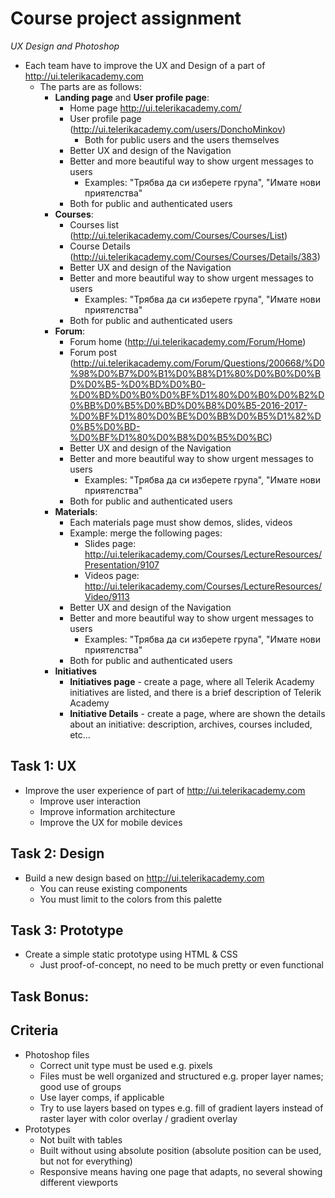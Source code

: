 # Course project assignment
_UX Design and Photoshop_

- Each team have to improve the UX and Design of a part of http://ui.telerikacademy.com
  - The parts are as follows:
    - **Landing page** and **User profile page**:
      - Home page http://ui.telerikacademy.com/
      - User profile page (http://ui.telerikacademy.com/users/DonchoMinkov)
        - Both for public users and the users themselves
      - Better UX and design of the Navigation
      - Better and more beautiful way to show urgent messages to users
        - Examples: "Трябва да си изберете група", "Имате нови приятелства"
      - Both for public and authenticated users
    - **Courses**:
      - Courses list (http://ui.telerikacademy.com/Courses/Courses/List)
      - Course Details (http://ui.telerikacademy.com/Courses/Courses/Details/383)
      - Better UX and design of the Navigation
      - Better and more beautiful way to show urgent messages to users
        - Examples: "Трябва да си изберете група", "Имате нови приятелства"
      - Both for public and authenticated users
    - **Forum**:
      - Forum home (http://ui.telerikacademy.com/Forum/Home)
      - Forum post (http://ui.telerikacademy.com/Forum/Questions/200668/%D0%98%D0%B7%D0%B1%D0%B8%D1%80%D0%B0%D0%BD%D0%B5-%D0%BD%D0%B0-%D0%BD%D0%B0%D0%BF%D1%80%D0%B0%D0%B2%D0%BB%D0%B5%D0%BD%D0%B8%D0%B5-2016-2017-%D0%BF%D1%80%D0%BE%D0%BB%D0%B5%D1%82%D0%B5%D0%BD-%D0%BF%D1%80%D0%B8%D0%B5%D0%BC)
      - Better UX and design of the Navigation
      - Better and more beautiful way to show urgent messages to users
        - Examples: "Трябва да си изберете група", "Имате нови приятелства"
      - Both for public and authenticated users
    - **Materials**:
      - Each materials page must show demos, slides, videos
      - Example: merge the following pages:     
        - Slides page: http://ui.telerikacademy.com/Courses/LectureResources/Presentation/9107
        - Videos page: http://ui.telerikacademy.com/Courses/LectureResources/Video/9113
      - Better UX and design of the Navigation
      - Better and more beautiful way to show urgent messages to users
        - Examples: "Трябва да си изберете група", "Имате нови приятелства"
      - Both for public and authenticated users
    - **Initiatives**
      - **Initiatives page** - create a page, where all Telerik Academy initiatives are listed, and there is a brief description of Telerik Academy
      - **Initiative Details** - create a page, where are shown the details about an initiative: description, archives, courses included, etc...

##  Task 1: UX

- Improve the user experience of part of http://ui.telerikacademy.com
  - Improve user interaction
  - Improve information architecture
  - Improve the UX for mobile devices

##  Task 2: Design

- Build a new design based on http://ui.telerikacademy.com
  - You can reuse existing components
  - You must limit to the colors from this palette

##  Task 3: Prototype

- Create a simple static prototype using HTML & CSS
  - Just proof-of-concept, no need to be much pretty or even functional

##  Task Bonus:

## Criteria

- Photoshop files
  - Correct unit type must be used e.g. pixels
  - Files must be well organized and structured e.g. proper layer names; good use of groups
  - Use layer comps, if applicable
  - Try to use layers based on types e.g. fill of gradient layers instead of raster layer with color overlay / gradient overlay
- Prototypes
  - Not built with tables
  - Built without using absolute position (absolute position can be used, but not for everything)
  - Responsive means having one page that adapts, no several showing different viewports
